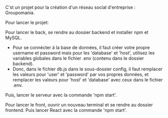 C'st un projet pour la création d'un réseau social d'entreprise : Groupomania.

Pour lancer le projet:

Pour lancer le back, se rendre au dossier backend et installer npm et MySQL.

- Pour se connécter à la base de données, il faut créer votre propre username et password mais pour les 'database' et 'host', utilisez les variables globales dans le fichier .env (contenu dans le dossier backend).
- Donc, dans le fichier db.js dans le sous-dossier config, il faut remplacer les valeurs pour 'user' et 'password' par vos propres données, et remplacer les valeurs pour 'host' et 'database' avec ceux dans le fichier .env.

Puis, lancer le serveur avec la commande 'npm start'.

Pour lancer le front, ouvrir un nouveau terminal et se rendre au dossier frontend. Puis lancer React avec la commande 'npm start'.
